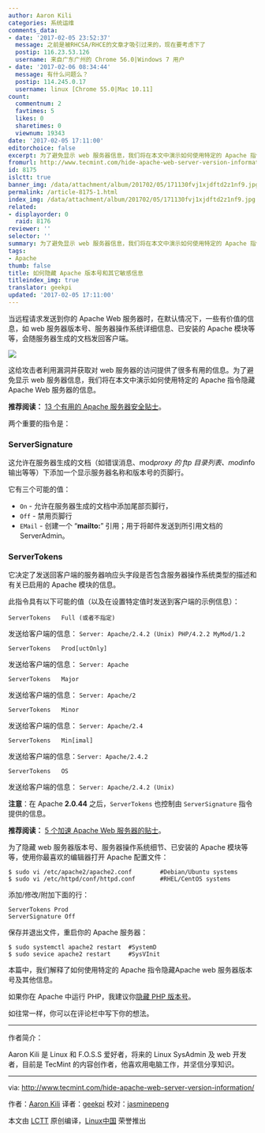 ```yaml
---
author: Aaron Kili
categories: 系统运维
comments_data:
- date: '2017-02-05 23:52:37'
  message: 之前是被RHCSA/RHCE的文章才吸引过来的，现在要考虑下了
  postip: 116.23.53.126
  username: 来自广东广州的 Chrome 56.0|Windows 7 用户
- date: '2017-02-06 08:34:44'
  message: 有什么问题么？
  postip: 114.245.0.17
  username: linux [Chrome 55.0|Mac 10.11]
count:
  commentnum: 2
  favtimes: 5
  likes: 0
  sharetimes: 0
  viewnum: 19343
date: '2017-02-05 17:11:00'
editorchoice: false
excerpt: 为了避免显示 web 服务器信息，我们将在本文中演示如何使用特定的 Apache 指令隐藏 Apache Web 服务器的信息。
fromurl: http://www.tecmint.com/hide-apache-web-server-version-information/
id: 8175
islctt: true
banner_img: /data/attachment/album/201702/05/171130fvj1xjdftd2z1nf9.jpg
permalink: /article-8175-1.html
index_img: /data/attachment/album/201702/05/171130fvj1xjdftd2z1nf9.jpg.thumb.jpg
related:
- displayorder: 0
  raid: 8176
reviewer: ''
selector: ''
summary: 为了避免显示 web 服务器信息，我们将在本文中演示如何使用特定的 Apache 指令隐藏 Apache Web 服务器的信息。
tags:
- Apache
thumb: false
title: 如何隐藏 Apache 版本号和其它敏感信息
titleindex_img: true
translator: geekpi
updated: '2017-02-05 17:11:00'
---
```


当远程请求发送到你的 Apache Web 服务器时，在默认情况下，一些有价值的信息，如 web 服务器版本号、服务器操作系统详细信息、已安装的 Apache 模块等等，会随服务器生成的文档发回客户端。


![](/data/attachment/album/201702/05/171130fvj1xjdftd2z1nf9.jpg)


这给攻击者利用漏洞并获取对 web 服务器的访问提供了很多有用的信息。为了避免显示 web 服务器信息，我们将在本文中演示如何使用特定的 Apache 指令隐藏 Apache Web 服务器的信息。


**推荐阅读：** [13 个有用的 Apache 服务器安全贴士](http://www.tecmint.com/apache-security-tips/)。


两个重要的指令是：


### ServerSignature


这允许在服务器生成的文档（如错误消息、mod*proxy 的 ftp 目录列表、mod*info 输出等等）下添加一个显示服务器名称和版本号的页脚行。


它有三个可能的值：


* `On` - 允许在服务器生成的文档中添加尾部页脚行，
* `Off` - 禁用页脚行
* `EMail` - 创建一个 “**mailto:**” 引用；用于将邮件发送到所引用文档的 ServerAdmin。


### ServerTokens


它决定了发送回客户端的服务器响应头字段是否包含服务器操作系统类型的描述和有关已启用的 Apache 模块的信息。


此指令具有以下可能的值（以及在设置特定值时发送到客户端的示例信息）：



```
ServerTokens   Full (或者不指定) 

```

发送给客户端的信息： `Server: Apache/2.4.2 (Unix) PHP/4.2.2 MyMod/1.2`



```
ServerTokens   Prod[uctOnly] 

```

发送给客户端的信息： `Server: Apache`



```
ServerTokens   Major 

```

发送给客户端的信息： `Server: Apache/2`



```
ServerTokens   Minor 

```

发送给客户端的信息： `Server: Apache/2.4`



```
ServerTokens   Min[imal]

```

发送给客户端的信息：`Server: Apache/2.4.2`



```
ServerTokens   OS 

```

发送给客户端的信息： `Server: Apache/2.4.2 (Unix)`


**注意**：在 Apache **2.0.44** 之后，`ServerTokens` 也控制由 `ServerSignature` 指令提供的信息。


**推荐阅读：** [5 个加速 Apache Web 服务器的贴士](http://www.tecmint.com/apache-performance-tuning/)。


为了隐藏 web 服务器版本号、服务器操作系统细节、已安装的 Apache 模块等等，使用你最喜欢的编辑器打开 Apache 配置文件：



```
$ sudo vi /etc/apache2/apache2.conf        #Debian/Ubuntu systems
$ sudo vi /etc/httpd/conf/httpd.conf       #RHEL/CentOS systems 

```

添加/修改/附加下面的行：



```
ServerTokens Prod
ServerSignature Off 

```

保存并退出文件，重启你的 Apache 服务器：



```
$ sudo systemctl apache2 restart  #SystemD
$ sudo sevice apache2 restart     #SysVInit

```

本篇中，我们解释了如何使用特定的 Apache 指令隐藏Apache web 服务器版本号及其他信息。


如果你在 Apache 中运行 PHP，我建议你[隐藏 PHP 版本号](/article-8176-1.html)。


如往常一样，你可以在评论栏中写下你的想法。




---


作者简介：


Aaron Kili 是 Linux 和 F.O.S.S 爱好者，将来的 Linux SysAdmin 及 web 开发者，目前是 TecMint 的内容创作者，他喜欢用电脑工作，并坚信分享知识。




---


via: <http://www.tecmint.com/hide-apache-web-server-version-information/>


作者：[Aaron Kili](http://www.tecmint.com/author/aaronkili/) 译者：[geekpi](https://github.com/geekpi) 校对：[jasminepeng](https://github.com/jasminepeng)


本文由 [LCTT](https://github.com/LCTT/TranslateProject) 原创编译，[Linux中国](https://linux.cn/) 荣誉推出
